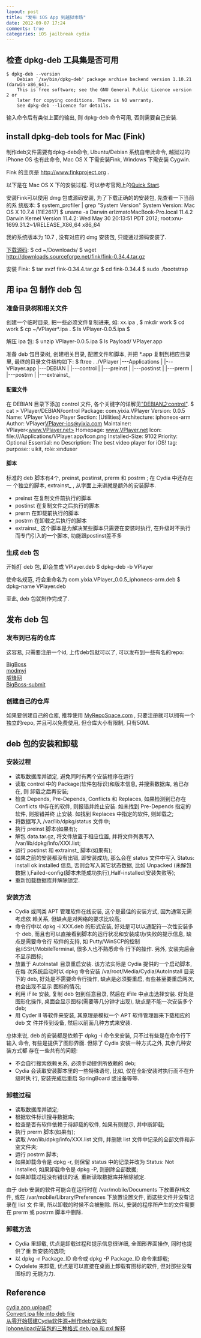 ```yaml
---
layout: post
title: "发布 iOS App 到越狱市场"
date: 2012-09-07 17:24
comments: true
categories: iOS jailbreak cydia
---
```



## 检查 dpkg-deb 工具集是否可用

    $ dpkg-deb --version
        Debian `/sw/bin/dpkg-deb' package archive backend version 1.10.21 (darwin-x86_64).
        This is free software; see the GNU General Public Licence version 2 or
        later for copying conditions. There is NO warranty.
        See dpkg-deb --licence for details.

输入命令后有类似上面的输出, 则 dpkg-deb 命令可用, 否则需要自己安装.
<!--more-->


## install dpkg-deb tools for Mac (Fink)

制作deb文件需要有dpkg-deb命令, Ubuntu/Debian 系统自带此命令, 越狱过的 iPhone
OS 也有此命令, Mac OS X 下需安装Fink, Windows 下需安装 Cygwin.

Fink 的主页是 http://www.finkproject.org .

以下是在 Mac OS X 下的安装过程. 可以参考官网上的[Quick Start][if1].

安装Fink可以使用 dmg 包或源码安装, 为了下载正确的的安装包, 先查看一下当前的系
统版本:
    $ system_profiler | grep "System Version"
          System Version: Mac OS X 10.7.4 (11E2617)
    $ uname -a
        Darwin erlzmatoMacBook-Pro.local 11.4.2 Darwin Kernel Version 11.4.2: Wed May 30 20:13:51 PDT 2012;
        root:xnu-1699.31.2~1/RELEASE_X86_64 x86_64

我的系统版本为 10.7 , 没有对应的 dmg 安装包, 只能通过源码安装了.


[下载源码][if2]:
    $ cd ~/Downloads/
    $ wget http://downloads.sourceforge.net/fink/fink-0.34.4.tar.gz

安装 Fink:
    $ tar xvzf fink-0.34.4.tar.gz
    $ cd fink-0.34.4
    $ sudo ./bootstrap


## 用 ipa 包 制作 deb 包

### 准备目录树和相关文件

创建一个临时目录, 把一些必须文件复制进来, 如: xx.ipa ,
    $ mkdir work
    $ cd work
    $ cp ~/VPlayer*.ipa .
    $ ls
        VPlayer-0.0.5.ipa
	$

解压 ipa 包:
    $ unzip VPlayer-0.0.5.ipa
    $ ls Payload/
     VPlayer.app

准备 deb 包目录树, 创建相关目录, 配置文件和脚本, 并把 *.app 复制到相应目录里,
最终的目录文件结构如下:
    $ ftree .
        ./VPlayer
              |---Applications
              |           |---VPlayer.app
              |---DEBIAN
              |     |---control
              |     |---preinst
              |     |---postinst
              |     |---prerm
              |     |---postrm
              |     |---extrainst_


#### 配置文件

在 DEBIAN 目录下添加 control 文件, 各个关键字的详解见["DEBIAN之control"][if3].
    $ cat > VPlayer/DEBIAN/control
        Package: com.yixia.VPlayer
        Version: 0.0.5
        Name: VPlayer Video Player
        Section: [Utilities]
        Architecture: iphoneos-arm
        Author: VPlayer<VPlayer-ios@yixia.com>
        Maintainer: VPlayer<www.VPlayer.net>
        Homepage: www.VPlayer.net
        Icon: file:///Applications/VPlayer.app/Icon.png
        Installed-Size: 9102
        Priority: Optional
        Essential: no
        Description: The best video player for iOS!
        tag: purpose:: uikit, role::enduser


#### 脚本

标准的 deb 脚本有4个, preinst, postinst, prerm 和 postrm ; 在 Cydia 中还存在一
个独立的脚本, extrainst_ , 从字面上来讲就是额外的安装脚本.

* preinst		在复制文件前执行的脚本
* postinst		在复制文件之后执行的脚本
* prerm			在卸载前执行的脚本
* postrm		在卸载之后执行的脚本
* extrainst_	这个脚本是为解决某些脚本只需要在安装时执行, 在升级时不执行
				而专门引入的一个脚本, 功能跟postinst差不多


### 生成 deb 包

开始打 deb 包, 即会生成 VPlayer.deb
    $ dpkg-deb -b VPlayer

使命名规范, 将会重命名为 com.yixia.VPlayer_0.0.5_iphoneos-arm.deb
    $ dpkg-name VPlayer.deb

至此, deb 包就制作完成了.


## 发布 deb 包

### 发布到已有的仓库

这容易, 只需要注册一个id, 上传deb包就可以了, 可以发布到一些有名的repo:

[BigBoss][re1]  
[modmyi][re2]  
[威锋网][re3]  
[BigBoss-submit](http://thebigboss.org/hosting-repository-cydia/submit-your-app)


### 创建自己的仓库

如果要创建自己的仓库, 推荐使用 [MyRepoSpace.com][re4] , 只要注册就可以拥有一个
独立的repo, 并且可以免费使用, 但仓库大小有限制, 只有50M.


## deb 包的安装和卸载

### 安装过程

* 读取数据库并锁定, 避免同时有两个安装程序在运行
* 读取 control 中的 Package(软件包标识)和版本信息, 并搜索数据库, 若已存在, 则
  卸载之后再安装;
* 检查 Depends, Pre-Depends, Conflicts 和 Replaces, 如果检测到已存在 Conflicts
  中存在的软件, 则报错并终止安装. 如未找到 Pre-Depends 指定的软件, 则报错并终
  止安装. 如找到 Replaces 中指定的软件, 则卸载之;
* 将数据写入 /var/lib/dpkg/status 文件中;
* 执行 preinst 脚本(如果有);
* 解包 data.tar.gz, 将文件放置于相应位置, 并将文件列表写入
  /var/lib/dpkg/info/XXX.list;
* 运行 postinst 和 extrainst_ 脚本(如果有);
* 如果之前的安装都没有出错, 即安装成功, 那么会在 status 文件中写入 Status:
  install ok installed 信息, 否则会写入其它状态数据, 比如 Unpacked (未解包数据
  ),Failed-config(脚本未能成功执行),Half-installed(安装失败等);
* 重新加载数据库并解除锁定.


### 安装方法

* Cydia 或同类 APT 管理软件在线安装, 这个是最佳的安装方式, 因为通常无需考虑依
  赖关系, 但缺点是对网络的要求比较高;
* 命令行中以 dpkg -i XXX.deb 的形式安装, 好处是可以以通配符一次性安装多个 deb,
  而且也可以直接看到脚本的运行状况和安装成功/失败的提示信息, 缺点是需要命令行
  软件的支持, 如 Putty/WinSCP的控制台/iSSH/MobileTerminal, 很多人也不熟悉命令
  行下的操作. 另外, 安装完后会不显示图标;
* 放置于 AutoInstall 目录重启安装. 该方法实际是 Cydia 提供的一个启动脚本, 在每
  次系统启动时以 dpkg 命令安装 /va/root/Media/Cydia/AutoInstall 目录下的 deb,
  好处是不需要命令行操作, 缺点是必须要重启, 有些甚至要重启两次, 也会出现不显示
  图标的情况;
* 利用 iFile 安装, 复制 deb 包到任意目录, 然后在 iFile 中点击选择安装. 好处是
  图形化操作, 桌面会显示图标(需要等几分钟才出现), 缺点是不能一次安装多个deb;
* 用 Cyder II 等软件来安装, 其原理是模拟一个 APT 软件管理器来下载相应的 deb 文
  件并传到设备, 然后以前面几种方式来安装.

总体来说, deb 的安装都是依赖于 dpkg -i 命令来安装, 只不过有些是在命令行下输入
命令, 有些是提供了图形界面. 但除了 Cydia 安装一种方式之外, 其余几种安装方式都
存在一些共有的问题:

* 不会自行搜索依赖关系, 必须手动提供所依赖的 deb;
* Cydia 会读取安装脚本里的一些特殊语句, 比如, 仅在全新安装时执行而不在升级时执
  行, 安装完成后重启 SpringBoard 或设备等等.


### 卸载过程

* 读取数据库并锁定;
* 根据软件标识搜寻数据库;
* 检查是否有软件依赖于待卸载的软件, 如果有则提示, 并中断卸载;
* 执行 prerm 脚本(如果有);
* 读取 /var/lib/dpkg/info/XXX.list 文件, 并删除 list 文件中记录的全部文件和非
  空文件夹;
* 运行 postrm 脚本;
* 如果卸载命令是 dpkg -r, 则保留 status 中的记录并改为 Status: Not installed;
  如果卸载命令是 dpkg -P, 则删除全部数据;
* 如果卸载过程没有错误的话, 重新读取数据库并解除锁定.

由于 deb 安装的软件可能会在运行时在 /var/mobile/Documents 下放置存档文件, 或在
/var/mobile/Library/Preferences 下放置设置文件, 而这些文件并没有记录在 list 文
件里, 所以卸载的时候不会被删除. 所以, 安装的程序所产生的文件需要在 prerm 或
postrm 脚本中删除.


### 卸载方法

* Cydia 里卸载, 优点是卸载过程和提示信息很详细, 全图形界面操作, 同时也提供了重
  新安装的选项;
* 以 dpkg -r Package_ID 命令或 dpkg -P Package_ID 命令来卸载;
* Cydelete 来卸载, 优点是可以直接在桌面上卸载有图标的软件, 但对那些没有图标的
  无能为力.


## Reference

[cydia app upload?][rf1]  
[Convert ipa file into deb file][rf2]  
[从零开始搭建Cydia软件源+制作deb安装包][rf3]  
[Iphone/ipad安装包的三种格式 deb,ipa 和 pxl 解释][rf4]  


[if1]:http://www.finkproject.org/download/
[if2]:http://www.finkproject.org/download/srcdist.php
[if3]:http://bbs.weiphone.com/read-htm-tid-669283.html

[re1]:http://thebigboss.org/hosting-repository-cydia/submission
[re2]:http://modmyi.com/cydia/
[re3]:http://apt.weiphone.com/index.php?action=uploadSoftwareFile
[re4]:https://www.myrepospace.com/

[rf1]:http://www.sinfuliphone.com/showthread.php?p=870066
[rf2]:http://insanelyi.com/topic/5765-convert-ipa-file-into-deb-file/
[rf3]:http://bbs.weiphone.com/read-htm-tid-669283.html
[rf4]:http://fanlb.blogbus.com/logs/80466716.html
